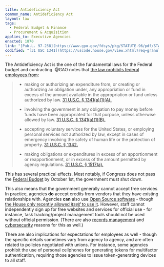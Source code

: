 ```yaml
---
title: Antideficiency Act
common_name: Antideficiency Act
layout: law
tags:
  - Federal Budget & Finance
  - Procurement & Acquisition
applies_to: Executive Agencies
enacted: 1870
link: "[Pub.L. 97-258](https://www.gpo.gov/fdsys/pkg/STATUTE-96/pdf/STATUTE-96-Pg877.pdf)"
codified: "[31 USC 1341](https://uscode.house.gov/view.xhtml?req=granuleid:USC-prelim-title31-section1341&num=0&edition=prelim)"
---
```


The Antideficiency Act is the one of the fundamental laws for the Federal budget and contracting. @GAO notes that [the law prohibits federal employees from](https://web.archive.org/web/20131006053304/http://www.gao.gov/legal/lawresources/antideficiencybackground.html):

> * making or authorizing an expenditure from, or creating or authorizing an obligation under, any appropriation or fund in excess of the amount available in the appropriation or fund unless authorized by law. [31 U.S.C. § 1341(a)(1)(A).](https://uscode.house.gov/view.xhtml?req=%28title:31%20section:1341%20edition:prelim%29)
>
> * involving the government in any obligation to pay money before funds have been appropriated for that purpose, unless otherwise allowed by law. [31 U.S.C. § 1341(a)(1)(B).](https://uscode.house.gov/view.xhtml?req=%28title:31%20section:1341%20edition:prelim%29)
>
> * accepting voluntary services for the United States, or employing personal services not authorized by law, except in cases of emergency involving the safety of human life or the protection of property. [31 U.S.C. § 1342.](https://uscode.house.gov/view.xhtml?req=%28title:31%20section:1342%20edition:prelim%29)
>
> * making obligations or expenditures in excess of an apportionment or reapportionment, or in excess of the amount permitted by agency regulations. [31 U.S.C. § 1517(a).](https://uscode.house.gov/view.xhtml?req=%28title:31%20section:1517%20edition:prelim%29)

This has several practical effects.  Most notably, if Congress does not pass the [Federal Budget](/info/budget-finance/#appropriations) by October 1st, the government must shut down.

This also means that the government generally cannot accept free services.  In practice, agencies **do** accept credits from vendors that they have existing relationships with.  Agencies **can** also use [Open Source software](/policies/open-source/) - though [the House only recently allowed _itself_ to use it](https://congressionaldata.org/open-source-software-now-permitted-in-the-u-s-house-of-representatives-2/).  However, staff cannot independently sign up for free websites and services for official use - for instance, task tracking/project management tools should not be used without official permission. (There are also [records management](/policies/data/#records-management) and [cybersecurity](/policies/cybersecurity/#security-assessment) reasons for this as well.)

There are also implications for expectations for employees as well - though the specific details sometimes vary from agency to agency, and are often related to policies negotiated with unions. For instance, some agencies prohibit the use of personal cellphones for generating tokens for multifactor authentication, requiring those agencies to issue token-generating devices to all staff.